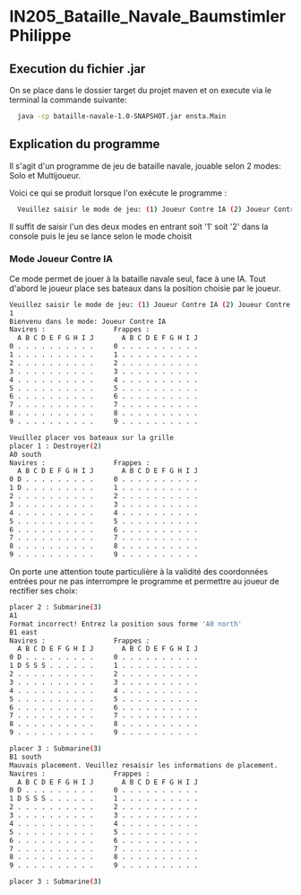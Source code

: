 # IN205_Bataille_Navale_BaumstimlerPhilippe

## Execution du fichier .jar
 
 On se place dans le dossier target du projet maven et on execute via le terminal la commande suivante:
 
```bash
  java -cp bataille-navale-1.0-SNAPSHOT.jar ensta.Main
```

## Explication du programme

Il s'agit d'un programme de jeu de bataille navale, jouable selon 2 modes: Solo et Multijoueur.

Voici ce qui se produit lorsque l'on exécute le programme :

```bash
  Veuillez saisir le mode de jeu: (1) Joueur Contre IA (2) Joueur Contre Joueur
```

Il suffit de saisir l'un des deux modes en entrant soit '1' soit '2' dans la console puis le jeu se lance selon le mode choisit

### Mode Joueur Contre IA

Ce mode permet de jouer à la bataille navale seul, face à une IA. Tout d'abord le joueur place ses bateaux dans la position choisie par le joueur. 

```bash
Veuillez saisir le mode de jeu: (1) Joueur Contre IA (2) Joueur Contre Joueur
1
Bienvenu dans le mode: Joueur Contre IA
Navires :                 Frappes :
  A B C D E F G H I J       A B C D E F G H I J
0 . . . . . . . . . .     0 . . . . . . . . . .
1 . . . . . . . . . .     1 . . . . . . . . . .
2 . . . . . . . . . .     2 . . . . . . . . . .
3 . . . . . . . . . .     3 . . . . . . . . . .
4 . . . . . . . . . .     4 . . . . . . . . . .
5 . . . . . . . . . .     5 . . . . . . . . . .
6 . . . . . . . . . .     6 . . . . . . . . . .
7 . . . . . . . . . .     7 . . . . . . . . . .
8 . . . . . . . . . .     8 . . . . . . . . . .
9 . . . . . . . . . .     9 . . . . . . . . . .

Veuillez placer vos bateaux sur la grille
placer 1 : Destroyer(2)
A0 south
Navires :                 Frappes :
  A B C D E F G H I J       A B C D E F G H I J
0 D . . . . . . . . .     0 . . . . . . . . . .
1 D . . . . . . . . .     1 . . . . . . . . . .
2 . . . . . . . . . .     2 . . . . . . . . . .
3 . . . . . . . . . .     3 . . . . . . . . . .
4 . . . . . . . . . .     4 . . . . . . . . . .
5 . . . . . . . . . .     5 . . . . . . . . . .
6 . . . . . . . . . .     6 . . . . . . . . . .
7 . . . . . . . . . .     7 . . . . . . . . . .
8 . . . . . . . . . .     8 . . . . . . . . . .
9 . . . . . . . . . .     9 . . . . . . . . . .
```

On porte une attention toute particulière à la validité des coordonnées entrées pour ne pas interrompre le programme et permettre au joueur de rectifier ses choix:

```bash
placer 2 : Submarine(3)
A1
Format incorrect! Entrez la position sous forme 'A0 north'
B1 east
Navires :                 Frappes :
  A B C D E F G H I J       A B C D E F G H I J 
0 D . . . . . . . . .     0 . . . . . . . . . . 
1 D S S S . . . . . .     1 . . . . . . . . . . 
2 . . . . . . . . . .     2 . . . . . . . . . . 
3 . . . . . . . . . .     3 . . . . . . . . . . 
4 . . . . . . . . . .     4 . . . . . . . . . . 
5 . . . . . . . . . .     5 . . . . . . . . . . 
6 . . . . . . . . . .     6 . . . . . . . . . . 
7 . . . . . . . . . .     7 . . . . . . . . . . 
8 . . . . . . . . . .     8 . . . . . . . . . . 
9 . . . . . . . . . .     9 . . . . . . . . . . 

placer 3 : Submarine(3)
B1 south
Mauvais placement. Veuillez resaisir les informations de placement.
Navires :                 Frappes :
  A B C D E F G H I J       A B C D E F G H I J
0 D . . . . . . . . .     0 . . . . . . . . . .
1 D S S S . . . . . .     1 . . . . . . . . . .
2 . . . . . . . . . .     2 . . . . . . . . . .
3 . . . . . . . . . .     3 . . . . . . . . . .
4 . . . . . . . . . .     4 . . . . . . . . . .
5 . . . . . . . . . .     5 . . . . . . . . . .
6 . . . . . . . . . .     6 . . . . . . . . . .
7 . . . . . . . . . .     7 . . . . . . . . . .
8 . . . . . . . . . .     8 . . . . . . . . . .
9 . . . . . . . . . .     9 . . . . . . . . . .

placer 3 : Submarine(3)

```






